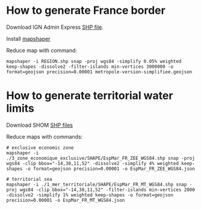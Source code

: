 # How to generate France border

Download IGN Admin Express [SHP file](https://data.geopf.fr/telechargement/download/ADMIN-EXPRESS/ADMIN-EXPRESS_3-2__SHP_LAMB93_FXX_2025-02-17/ADMIN-EXPRESS_3-2__SHP_LAMB93_FXX_2025-02-17.7z).

Install [mapshaper](https://github.com/mbloch/mapshaper)

Reduce map with command: 

```
mapshaper -i REGION.shp snap -proj wgs84 -simplify 0.05% weighted keep-shapes -dissolve2 -filter-islands min-vertices 3000000 -o format=geojson precision=0.00001 metropole-version-simplifiee.geojson
```

# How to generate territorial water limits

Download SHOM [SHP files](https://services.data.shom.fr/INSPIRE/telechargement/prepackageGroup/ESPACES_MARITIMES_PACK_DL/prepackage/ESPACES_MARITIMES/file/ESPACES_MARITIMES.7z)

Reduce maps with commands:

```
# exclusive economic zone
mapshaper -i ./3_zone_economique_exclusive/SHAPE/EspMar_FR_ZEE_WGS84.shp snap -proj wgs84 -clip bbox="-14,38,11,52" -dissolve2 -simplify 4% weighted keep-shapes -o format=geojson precision=0.00001 -o EspMar_FR_ZEE_WGS84.json

# territorial sea
mapshaper -i ./1_mer_territoriale/SHAPE/EspMar_FR_MT_WGS84.shp snap -proj wgs84 -clip bbox="-14,38,11,52" -filter-islands min-vertices 2000 -dissolve2 -simplify 1% weighted keep-shapes -o format=geojson precision=0.00001 -o EspMar_FR_MT_WGS84.json
```